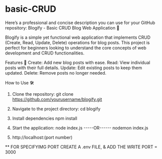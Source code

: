 # basic-CRUD
 Here’s a professional and concise description you can use for your GitHub repository:  Blogify - Basic CRUD Blog Web Application 📝

 Blogify is a simple yet functional web application that implements CRUD (Create, Read, Update, Delete) operations for blog posts. This project is perfect for beginners looking to understand the core concepts of web development and CRUD functionalities.

Features 🚀
Create: Add new blog posts with ease.
Read: View individual posts with their full details.
Update: Edit existing posts to keep them updated.
Delete: Remove posts no longer needed.

How to Use 🛠️
1. Clone the repository:
   git clone https://github.com/yourusername/blogify.git

2. Navigate to the project directory:
   cd blogify

3. Install dependencies
   npm install

4. Start the application:
   node index.js
   -----OR------
   nodemon index.js

5. http://localhost:(port number)

** FOR SPECIFYIMG PORT CREATE A .env FILE, & ADD THE WRITE PORT = 3000






